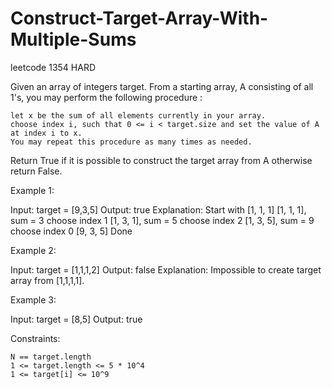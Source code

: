 # Construct-Target-Array-With-Multiple-Sums
leetcode 1354 HARD

Given an array of integers target. From a starting array, A consisting of all 1's, you may perform the following procedure :

    let x be the sum of all elements currently in your array.
    choose index i, such that 0 <= i < target.size and set the value of A at index i to x.
    You may repeat this procedure as many times as needed.

Return True if it is possible to construct the target array from A otherwise return False.

 

Example 1:

Input: target = [9,3,5]
Output: true
Explanation: Start with [1, 1, 1] 
[1, 1, 1], sum = 3 choose index 1
[1, 3, 1], sum = 5 choose index 2
[1, 3, 5], sum = 9 choose index 0
[9, 3, 5] Done

Example 2:

Input: target = [1,1,1,2]
Output: false
Explanation: Impossible to create target array from [1,1,1,1].

Example 3:

Input: target = [8,5]
Output: true

 

Constraints:

    N == target.length
    1 <= target.length <= 5 * 10^4
    1 <= target[i] <= 10^9


